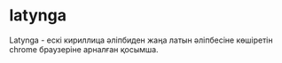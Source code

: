 # latynga
Latynga - ескі кириллица әліпбиден жаңа латын әліпбесіне көшіретін chrome браузеріне арналған қосымша.
